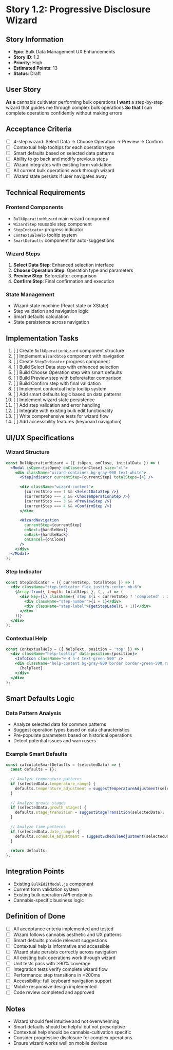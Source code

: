 # Story 1.2: Progressive Disclosure Wizard

## Story Information

- **Epic**: Bulk Data Management UX Enhancements
- **Story ID**: 1.2
- **Priority**: High
- **Estimated Points**: 13
- **Status**: Draft

## User Story

**As a** cannabis cultivator performing bulk operations
**I want** a step-by-step wizard that guides me through complex bulk operations
**So that** I can complete operations confidently without making errors

## Acceptance Criteria

- [ ] 4-step wizard: Select Data → Choose Operation → Preview → Confirm
- [ ] Contextual help tooltips for each operation type
- [ ] Smart defaults based on selected data patterns
- [ ] Ability to go back and modify previous steps
- [ ] Wizard integrates with existing form validation
- [ ] All current bulk operations work through wizard
- [ ] Wizard state persists if user navigates away

## Technical Requirements

### Frontend Components

- `BulkOperationWizard` main wizard component
- `WizardStep` reusable step component
- `StepIndicator` progress indicator
- `ContextualHelp` tooltip system
- `SmartDefaults` component for auto-suggestions

### Wizard Steps

1. **Select Data Step**: Enhanced selection interface
2. **Choose Operation Step**: Operation type and parameters
3. **Preview Step**: Before/after comparison
4. **Confirm Step**: Final confirmation and execution

### State Management

- Wizard state machine (React state or XState)
- Step validation and navigation logic
- Smart defaults calculation
- State persistence across navigation

## Implementation Tasks

1. [ ] Create `BulkOperationWizard` component structure
2. [ ] Implement `WizardStep` component with navigation
3. [ ] Create `StepIndicator` progress component
4. [ ] Build Select Data step with enhanced selection
5. [ ] Build Choose Operation step with smart defaults
6. [ ] Build Preview step with before/after comparison
7. [ ] Build Confirm step with final validation
8. [ ] Implement contextual help tooltip system
9. [ ] Add smart defaults logic based on data patterns
10. [ ] Implement wizard state persistence
11. [ ] Add step validation and error handling
12. [ ] Integrate with existing bulk edit functionality
13. [ ] Write comprehensive tests for wizard flow
14. [ ] Add accessibility features (keyboard navigation)

## UI/UX Specifications

### Wizard Structure

```jsx
const BulkOperationWizard = ({ isOpen, onClose, initialData }) => (
  <Modal isOpen={isOpen} onClose={onClose} size="xl">
    <div className="wizard-container bg-gray-900 text-white">
      <StepIndicator currentStep={currentStep} totalSteps={4} />
      
      <div className="wizard-content">
        {currentStep === 1 && <SelectDataStep />}
        {currentStep === 2 && <ChooseOperationStep />}
        {currentStep === 3 && <PreviewStep />}
        {currentStep === 4 && <ConfirmStep />}
      </div>
      
      <WizardNavigation 
        currentStep={currentStep}
        onNext={handleNext}
        onBack={handleBack}
        onCancel={onClose}
      />
    </div>
  </Modal>
);
```

### Step Indicator

```jsx
const StepIndicator = ({ currentStep, totalSteps }) => (
  <div className="step-indicator flex justify-center mb-6">
    {Array.from({ length: totalSteps }, (_, i) => (
      <div key={i} className={`step ${i < currentStep ? 'completed' : i === currentStep ? 'current' : 'pending'}`}>
        <div className="step-number">{i + 1}</div>
        <div className="step-label">{getStepLabel(i + 1)}</div>
      </div>
    ))}
  </div>
);
```

### Contextual Help

```jsx
const ContextualHelp = ({ helpText, position = 'top' }) => (
  <div className="help-tooltip" data-position={position}>
    <InfoIcon className="w-4 h-4 text-green-500" />
    <div className="help-content bg-gray-800 border border-green-500 rounded p-2">
      {helpText}
    </div>
  </div>
);
```

## Smart Defaults Logic

### Data Pattern Analysis

- Analyze selected data for common patterns
- Suggest operation types based on data characteristics
- Pre-populate parameters based on historical operations
- Detect potential issues and warn users

### Example Smart Defaults

```javascript
const calculateSmartDefaults = (selectedData) => {
  const defaults = {};
  
  // Analyze temperature patterns
  if (selectedData.temperature_range) {
    defaults.temperature_adjustment = suggestTemperatureAdjustment(selectedData);
  }
  
  // Analyze growth stages
  if (selectedData.growth_stages) {
    defaults.stage_transition = suggestStageTransition(selectedData);
  }
  
  // Analyze time patterns
  if (selectedData.date_range) {
    defaults.schedule_adjustment = suggestScheduleAdjustment(selectedData);
  }
  
  return defaults;
};
```

## Integration Points

- Existing `BulkEditModal.js` component
- Current form validation system
- Existing bulk operation API endpoints
- Cannabis-specific business logic

## Definition of Done

- [ ] All acceptance criteria implemented and tested
- [ ] Wizard follows cannabis aesthetic and UX patterns
- [ ] Smart defaults provide relevant suggestions
- [ ] Contextual help is informative and accessible
- [ ] Wizard state persists correctly across navigation
- [ ] All existing bulk operations work through wizard
- [ ] Unit tests pass with >90% coverage
- [ ] Integration tests verify complete wizard flow
- [ ] Performance: step transitions in <200ms
- [ ] Accessibility: full keyboard navigation support
- [ ] Mobile responsive design implemented
- [ ] Code review completed and approved

## Notes

- Wizard should feel intuitive and not overwhelming
- Smart defaults should be helpful but not prescriptive
- Contextual help should be cannabis-cultivation specific
- Consider progressive disclosure for complex operations
- Ensure wizard works well on mobile devices
